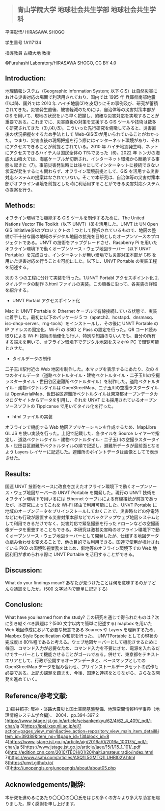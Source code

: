 > ## 青山学院大学 地球社会共生学部 地球社会共生学科

平澤彰悟/ HIRASAWA SHOGO

学生番号 1A117134

指導教員 古橋大地 教授

©︎Furuhashi Laboratory/HIRASAWA SHOGO, CC BY 4.0

## Introduction:

地理情報システム（Geographic Information System; 以下 GIS）は自然災害における災害対応の場面で利活用されており、国内では 1995 年 兵庫県南部地震(1)以降、国外では 2010 年 ハイチ地震(2)を皮切りにその事例及び、研究が蓄積されてきた。災害発生直後、被害軽減のためには、自治体等の災害対策本部が GIS を用いて、現地の状況をいち早く把握し、的確な災害対応を実現することが重要である。これまでに、災害直後の対策を支援する GIS ツールや技術は数多く研究されてきた（3),(4),(5)。こういった先行研究を俯瞰してみると、災害直後の状況把握をするため手法として Web-GIS(5)が用いられていることがわかった。つまり、災害直後の現場把握を行う際にはインターネット環境があり、それにアクセスできることが前提とされている。2010 年 ハイチ地震発生時、ネットにアクセスできるハイチ人は国民全体の 11%であった（6)。2022 年 トンガの海底火山噴火では、海底ケーブルが切断され、インターネット環境から断絶する事態も起きた（7)。事前災害発生時には往々にしてインターネットに接続できない状況が発生するにも関わらず、オフライン環境前提として、GIS を活用する災害対応システムの提案はなされていない。そこで本研究は、自治体等の災害対策本部がオフライン環境を前提とした時に利活用することができる災害対応システムの提案を行う。

## Methods:

オフライン環境でも機能する GIS ツールを制作するために、The United Nations Vector Tile Toolkit（以下 UNVT）(8)を活用した。UNVT は UN Open GIS Initiative(9)のプロジェクトの 1 つとして採択されているもので、地図の整備が不十分な国の地域のデジタル地図の拡充を目的としたオープンソースのプロジェクトである。UNVT の技術をアップグレードさせ、Raspberry Pi を用いたオフライン環境下で動くオープンソース・ウェブ地図サーバー（以下 UNVT Portable）を完成させ、インターネットが無い環境でも災害対策本部が GIS を用いた災害対応を行うことを可能にした。以下に、UNVT Portable の実装工程を記述する。

次の 3 つの工程に分けて実装を行った。1.UNVT Portabl アクセスポイント化 2.タイルデータの制作 3.html ファイルの実装。この順番に沿って、各実装の詳細を紹介する。

- UNVT Portabl アクセスポイント化

Mac と UNVT Portable を Ethernet ケーブルで有線接続している状態で、実装に着手した。最初に以下のパッケージ 5 つ（apatch2、hostapd、dnsmasq、isc-dhcp-server、rng-tools）をインストールし、その後に UNVT Portable の IP アドレスの固定化、Wi-Fi の SSID と Pass の設定を行った。QR コード読み取りによる Wi-Fi 接続の簡便化も行い、特別な知識のない人でも、自分の所有する端末を用いて、オフライン環境下でデジタル地図をスマホや PC で閲覧可能とさせた。

- タイルデータの制作

二子玉川駅付近の Web 地図を制作した。本マップを表示するにあたり、次の 4 つのタイルデータ（道路ベクトルタイル・建物ベクトルタイル・二子玉川の空撮ラスタータイル・世田谷区避難所ベクトルタイル）を制作した。道路ベクトルタイル・建物ベクトルタイルは OpenStreetMap、二子玉川の空撮ラスタータイルは OpenAerialMap、世田谷区避難所ベクトルタイルは東京都オープンデータカタログサイトからデータを引用し、それを UNVT にも採用されているオープンソースソフトの Tippicanue で用いてタイル化を行った。

- html ファイルの実装

オフラインで機能する Web 地図アプリケーションを作成するため、MapLibre GL JS を使い実装を行った。上記で記載した、各タイルを Source レイヤーで指定し、道路ベクトルタイル・建物ベクトルタイル・二子玉川の空撮ラスタータイル・世田谷区避難所ベクトルタイルの順で記述し、避難所データが最前面となるよう Layers レイヤーに記述した。避難所のポイントデータは画像としてで表示させた。

## Results:

国連 UNVT 技術をベースに改良を加えたオフライン環境下で動くオープンソース・ウェブ地図サーバーの UNVT Portable を開発した。現行の UNVT 技術をオフライン環境下で用いるには Ethernet ケーブルによる有線接続が前提であったが、本研究によってこれを Wi-Fi 経由で利用可能にした。UNVT Portable に地域のオープンデータをプリインストールしておくことで、災害時などの停電時などにも行政が設置する災害対策本部などでバックアップウェブ地図システムとして利用できるだけでなく、災害対応で緊急撮影を行ったドローンなどの空撮画像データを重畳することもできる。本研究は激甚災害時のオフライン環境下で動くオープンソース・ウェブ地図サーバーとして開発したが、仕様する地図データの組み合わせを変えることで、他の目的でも利用できる。国連で使用が検討されている PKO の国境監視業務をはじめ、僻地等のオフライン環境下での Web 地図利用が求められる際に UNVT Portable を活用することができる。

## Discussion:

What do your findings mean? あなたが見つけたことは何を意味するのか？どんな議論をしたか。(500 文字以内で簡単に記述する)

## Conclusion:

What have you learned from the study? この研究を通じて得られたものは？次に引き継ぐべき課題は？(500 文字以内で簡単に記述する)
mapbox を用いた Web 地図作成において必要な概念である Sources や Layers を理解するため、Mapbox Style Specification の和訳を行った。
UNVTPortable としての現状の完成度は 80%程であると考える。ウェブ地図サーバーとして機能させるために毎回、コマンド入力が必要なため、コマンド入力を不要にさせ、電源を入れるだけでサーバーとして機能させることがゴールである。併せて、東京都をテキストエリアとして、行政が公開するオープンデータと、ベースマップとしての OpenStreetMap データを組み合わせ、プリインストールデータセットの試作も必要である。上記の課題を踏まえ、今後、国連と連携をとりながら、さらなる開発を進めていく。

## Reference/参考文献:

１)碓井照子: 阪神・淡路大震災と国土空間基盤整備、地理空間情報科学事典（地理情報システム学会編）、
2004、pp.394-397
2 )https://www.jstage.jst.go.jp/article/seisankenkyu/62/4/62_4_409/_pdf/-char/ja 3)https://ipsj.ixsq.nii.ac.jp/ej/?action=pages_view_main&active_action=repository_view_main_item_detail&item_id=39389&item_no=1&page_id=13&block_id=8 4)https://www.jstage.jst.go.jp/article/ajg/2016a/0/2016a_100175/_pdf/-char/ja 5)https://www.jstage.jst.go.jp/article/jaee/15/1/15_1_101/_pdf 6)http://edition.cnn.com/2010/TECH/01/20/haiti.amateur.radio/index.html 7)https://www.asahi.com/articles/ASQ1L5GMTQ1LUHBI02V.html 8)https://unvt.github.io/
(9)http://unopengis.org/unopengis/about/about05.php

## Acknowledgements/謝辞:

本研究を進めるにあたり〇〇〇の〇〇氏をはじめ多くの方々より多大な助言を賜りました。厚く感謝を申し上げます。
